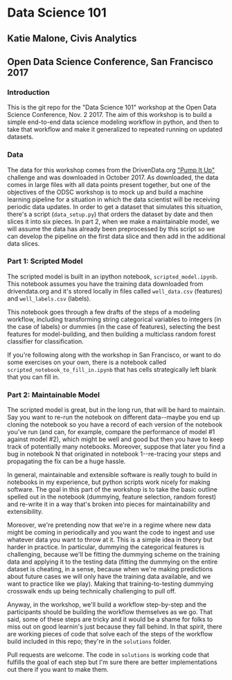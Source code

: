 # Data Science 101 
## Katie Malone, Civis Analytics
## Open Data Science Conference, San Francisco 2017 

### Introduction
This is the git repo for the "Data Science 101" workshop at the Open Data Science Conference, Nov. 2 2017.  The aim of this workshop is to build a simple end-to-end data science modeling workflow in python, and then to take that workflow and make it generalized to repeated running on updated datasets.

### Data
The data for this workshop comes from the DrivenData.org ["Pump It Up"](https://www.drivendata.org/competitions/7/pump-it-up-data-mining-the-water-table/) challenge and was downloaded in October 2017.  As downloaded, the data comes in large files with all data points present together, but one of the objectives of the ODSC workshop is to mock up and build a machine learning pipeline for a situation in which the data scientist will be receiving periodic data updates. In order to get a dataset that simulates this situation, there's a script (`data_setup.py`) that orders the dataset by date and then slices it into six pieces. In part 2, when we make a maintainable model, we will assume the data has already been preprocessed by this script so we can develop the pipeline on the first data slice and then add in the additional data slices. 


### Part 1: Scripted Model
The scripted model is built in an ipython notebook, `scripted_model.ipynb`.  This notebook assumes you have the training data downloaded from drivendata.org and it's stored locally in files called `well_data.csv` (features) and `well_labels.csv` (labels).  

This notebook goes through a few drafts of the steps of a modeling workflow, including transforming string categorical variables to integers (in the case of labels) or dummies (in the case of features), selecting the best features for model-building, and then building a multiclass random forest classifier for classification.


If you're following along with the workshop in San Francisco, or want to do some exercises on your own, there is a notebook called `scripted_notebook_to_fill_in.ipynb` that has cells strategically left blank that you can fill in.

### Part 2: Maintainable Model
The scripted model is great, but in the long run, that will be hard to  maintain. Say you want to re-run the notebook on different data--maybe you end up cloning the notebook so you have a record of each version of the notebook you've run (and can, for example, compare the performance of model #1 against model #2), which might be well and good but then you have to keep track of potentially many notebooks.  Moreover, suppose that later you find a bug in notebook N that originated in notebook 1--re-tracing your steps and propagating the fix can be a huge hassle.

In general, maintainable and extensible software is really tough to build in notebooks in my experience, but python scripts work nicely for making software.  The goal in this part of the workshop is to take the basic outline spelled out in the notebook (dummying, feature selection, random forest) and re-write it in a way that's broken into pieces for maintainability and extensibility.

Moreover, we're pretending now that we're in a regime where new data might be coming in periodically and you want the code to ingest and use whatever data you want to throw at it.  This is a simple idea in theory but harder in practice.  In particular, dummying the categorical features is challenging, because we'll be fitting the dummying scheme on the training data and applying it to the testing data (fitting the dummying on the entire dataset is cheating, in a sense, because when we're making predictions about future cases we will only have the training data available, and we want to practice like we play).  Making that training-to-testing dummying crosswalk ends up being technically challenging to pull off.

Anyway, in the workshop, we'll build a workflow step-by-step and the participants should be building the workflow themselves as we go.  That said, some of these steps are tricky and it would be a shame for folks to miss out on good learnin's just because they fall behind.  In that spirit, there are working pieces of code that solve each of the steps of the workflow build included in this repo; they're in the `solutions` folder.   

Pull requests are welcome.  The code in `solutions` is working code that fulfills the goal of each step but I'm sure there are better implementations out there if you want to make them.
